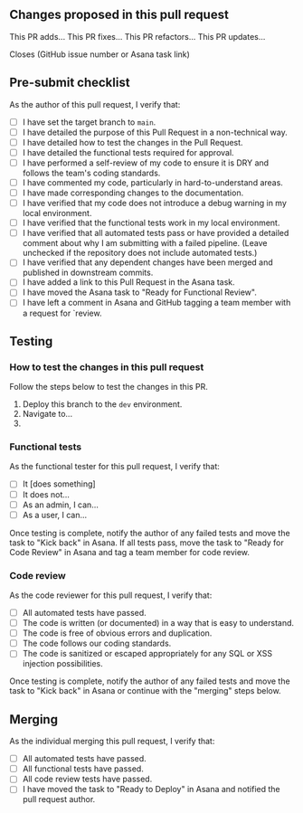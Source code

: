 ## Changes proposed in this pull request

<!-- Using a starter sentence below, describe the changes made in this Pull Request and the reason for such changes. -->

This PR adds...
This PR fixes...
This PR refactors...
This PR updates...

Closes (GitHub issue number or Asana task link)

## Pre-submit checklist

As the author of this pull request, I verify that:

- [ ] I have set the target branch to `main`.
- [ ] I have detailed the purpose of this Pull Request in a non-technical way.
- [ ] I have detailed how to test the changes in the Pull Request.
- [ ] I have detailed the functional tests required for approval.
- [ ] I have performed a self-review of my code to ensure it is DRY and follows the team's coding standards.
- [ ] I have commented my code, particularly in hard-to-understand areas.
- [ ] I have made corresponding changes to the documentation.
- [ ] I have verified that my code does not introduce a debug warning in my local environment.
- [ ] I have verified that the functional tests work in my local environment.
- [ ] I have verified that all automated tests pass or have provided a detailed comment about why I am submitting with a failed pipeline. (Leave unchecked if the repository does not include automated tests.)
- [ ] I have verified that any dependent changes have been merged and published in downstream commits.
- [ ] I have added a link to this Pull Request in the Asana task.
- [ ] I have moved the Asana task to "Ready for Functional Review".
- [ ] I have left a comment in Asana and GitHub tagging a team member with a request for `review.

## Testing

### How to test the changes in this pull request

<!-- Add the steps that should be followed in order to prepare for functional testing. This may include steps such as installing plugins or adding content to the dev site. -->

Follow the steps below to test the changes in this PR.

1. Deploy this branch to the `dev` environment.
2. Navigate to...
3. 

### Functional tests

<!-- Add the tests that should pass in order to approve functional testing. -->

As the functional tester for this pull request, I verify that:

- [ ] It [does something]
- [ ] It does not...
- [ ] As an admin, I can...
- [ ] As a user, I can...

Once testing is complete, notify the author of any failed tests and move the task to "Kick back" in Asana. If all tests pass, move the task to "Ready for Code Review" in Asana and tag a team member for code review.

### Code review

As the code reviewer for this pull request, I verify that:

- [ ] All automated tests have passed.
- [ ] The code is written (or documented) in a way that is easy to understand.
- [ ] The code is free of obvious errors and duplication.
- [ ] The code follows our coding standards.
- [ ] The code is sanitized or escaped appropriately for any SQL or XSS injection possibilities.

Once testing is complete, notify the author of any failed tests and move the task to "Kick back" in Asana or continue with the "merging" steps below.

## Merging

As the individual merging this pull request, I verify that:

- [ ] All automated tests have passed.
- [ ] All functional tests have passed.
- [ ] All code review tests have passed.
- [ ] I have moved the task to "Ready to Deploy" in Asana and notified the pull request author.
